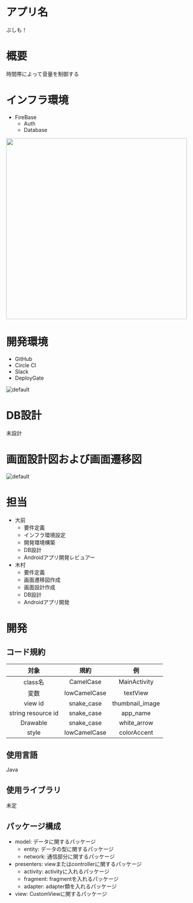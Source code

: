 # アプリ名
ぶしも！
# 概要    
時間帯によって音量を制御する

# インフラ環境
- FireBase
    - Auth
    - Database

<img width="485" src="https://user-images.githubusercontent.com/19780079/32055890-0d384dee-ba9e-11e7-8360-f0733a87be79.png">


# 開発環境
- GitHub
- Circle CI
- Slack
- DeployGate

![default](https://user-images.githubusercontent.com/19780079/32055663-66a6d55e-ba9d-11e7-8b9a-8e2712a88ce9.png)

# DB設計
未設計

# 画面設計図および画面遷移図
![default](https://user-images.githubusercontent.com/27988834/32269450-baa13a86-bf35-11e7-899f-ec0219133e73.PNG)

# 担当
- 大前
    - 要件定義
    - インフラ環境設定
    - 開発環境構築
    - DB設計
    - Androidアプリ開発レビュアー
- 木村
    - 要件定義
    - 画面遷移図作成
    - 画面設計作成
    - DB設計
    - Androidアプリ開発

# 開発
## コード規約
|対象|規約|例|
|:-----------:|:------------:|:------------:|
|class名|CamelCase|MainActivity|
|変数|lowCamelCase|textView|
|view id|snake_case|thumbnail_image|
|string resource id|snake_case|app_name|
|Drawable|snake_case|white_arrow|
|style|lowCamelCase|colorAccent|
## 使用言語
Java
## 使用ライブラリ
未定
## パッケージ構成
- model: データに関するパッケージ  
	- entity: データの型に関するパッケージ  
	- network: 通信部分に関するパッケージ
- presenters: viewまたはcontrollerに関するパッケージ
	- activity: activityに入れるパッケージ
	- fragment: fragmentを入れるパッケージ
	- adapter: adapter類を入れるパッケージ
- view: CustomViewに関するパッケージ






